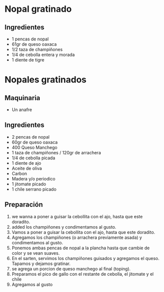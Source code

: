 # Nopal gratinado
## Ingredientes
* 1 pencas de nopal
* 61gr de queso oaxaca
* 1/2 taza de champiñones
* 1/4 de cebolla entera y morada
* 1 diente de tigre
# Nopales gratinados

## Maquinaria
* Un anafre

## Ingredientes
* 2 pencas de nopal
* 60gr de queso oaxaca
* 400 Queso Manchego
* 1 taza de champiñones / 120gr de arrachera
* 1/4 de cebolla picada
* 1 diente de ajo
* Aceite de oliva
* Carbon
* Madera y/o periodico
* 1 jitomate picado
* 1 chile serrano picado

## Preparación

1. we wanna a poner a guisar la cebollita con el ajo, hasta que este doradito.
2. added los champiñones y condimentamos al gusto.
1. Vamos a poner a guisar la cebollita con el ajo, hasta que este doradito.
2. Agregamos los champiñones (o arrachera previamente asada) y condimentamos al gusto.
3. Ponemos ambas pencas de nopal a la plancha hasta que cambie de color y se vean suaves.
4. En el sarten, servimos los champiñones guisados y agregamos el queso. Tapamos y dejamos gratinar. 
5. se agrega un porcion de queso manchego al final (toping).
6. Preparamos el pico de gallo con el restante de cebolla, el jitomate y el chile
7. Agregamos al gusto
